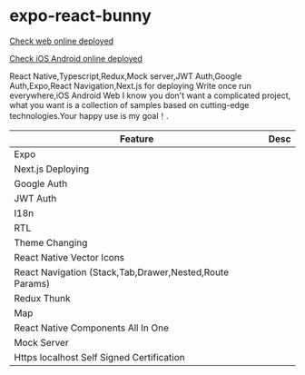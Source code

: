 # expo-react-bunny

[Check web online deployed](https://expo-react-bunny-hponcn6zk.vercel.app)

[Check iOS Android online deployed](https://expo.io/@zrwusa/projects/expo-react-bunny)


React Native,Typescript,Redux,Mock server,JWT Auth,Google Auth,Expo,React Navigation,Next.js for deploying
Write once run everywhere,iOS Android Web
I know you don't want a complicated project, what you want is a collection of samples based on cutting-edge technologies.Your happy use is my goal！.

<table>
<thead><tr><th>Feature</th><th>Desc</th></tr></thead>
<tbody>
<tr><td>Expo</td><td>  </td></tr>
<tr><td>Next.js Deploying</td><td>  </td></tr>
<tr><td>Google Auth</td><td>  </td></tr>
<tr><td>JWT Auth</td><td>  </td></tr>
<tr><td>I18n</td><td>  </td></tr>
<tr><td>RTL</td><td>  </td></tr>
<tr><td>Theme Changing</td><td>  </td></tr>
<tr><td>React Native Vector Icons</td><td>  </td></tr>
<tr><td>React Navigation (Stack,Tab,Drawer,Nested,Route Params)</td><td>  </td></tr>
<tr><td>Redux Thunk</td><td>  </td></tr>
<tr><td>Map</td><td>  </td></tr>
<tr><td>React Native Components All In One</td><td>  </td></tr>
<tr><td>Mock Server</td><td>  </td></tr>
<tr><td>Https localhost Self Signed Certification</td><td>  </td></tr>
</tbody>
</table>
